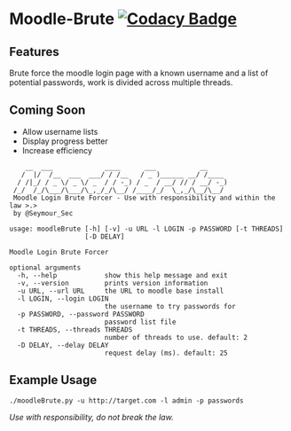# Moodle-Brute [![Codacy Badge](https://api.codacy.com/project/badge/Grade/274ed0779e444337aff77062bd84eac0)](https://www.codacy.com/app/seymour_sec/Moodle-Brute?utm_source=github.com&amp;utm_medium=referral&amp;utm_content=Seymour-Sec/Moodle-Brute&amp;utm_campaign=Badge_Grade)
## Features
Brute force the moodle login page with a known username and a list of potential passwords, work is divided across multiple threads.

## Coming Soon
* Allow username lists
* Display progress better
* Increase efficiency

```
    __  ___             ____      ___           __
   /  |/  /__  ___  ___/ / /__   / _ )______ __/ /____
  / /|_/ / _ \/ _ \/ _  / / -_) / _  / __/ // / __/ -_)
 /_/  /_/\___/\___/\_,_/_/\__/ /____/_/  \_,_/\__/\__/
 Moodle Login Brute Forcer - Use with responsibility and within the law >.>
 by @Seymour_Sec

usage: moodleBrute [-h] [-v] -u URL -l LOGIN -p PASSWORD [-t THREADS]
                   [-D DELAY]

Moodle Login Brute Forcer

optional arguments
  -h, --help            show this help message and exit
  -v, --version         prints version information
  -u URL, --url URL     the URL to moodle base install
  -l LOGIN, --login LOGIN
                        the username to try passwords for
  -p PASSWORD, --password PASSWORD
                        password list file
  -t THREADS, --threads THREADS
                        number of threads to use. default: 2
  -D DELAY, --delay DELAY
                        request delay (ms). default: 25
```
## Example Usage
`./moodleBrute.py -u http://target.com -l admin -p passwords`

*Use with responsibility, do not break the law.*
